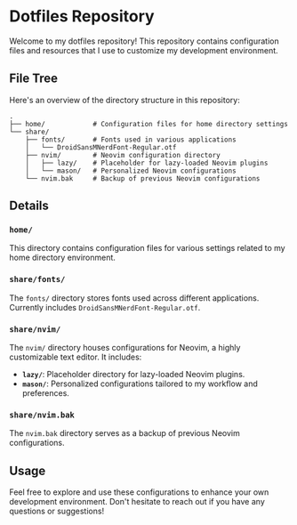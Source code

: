 
# Dotfiles Repository

Welcome to my dotfiles repository! This repository contains configuration files and resources that I use to customize my development environment.

## File Tree

Here's an overview of the directory structure in this repository:

```
.
├── home/            # Configuration files for home directory settings
└── share/
    ├── fonts/       # Fonts used in various applications
    │   └── DroidSansMNerdFont-Regular.otf
    ├── nvim/        # Neovim configuration directory
    │   ├── lazy/    # Placeholder for lazy-loaded Neovim plugins
    │   └── mason/   # Personalized Neovim configurations
    └── nvim.bak     # Backup of previous Neovim configurations
```

## Details

### `home/`

This directory contains configuration files for various settings related to my home directory environment.

### `share/fonts/`

The `fonts/` directory stores fonts used across different applications. Currently includes `DroidSansMNerdFont-Regular.otf`.

### `share/nvim/`

The `nvim/` directory houses configurations for Neovim, a highly customizable text editor. It includes:

- **`lazy/`**: Placeholder directory for lazy-loaded Neovim plugins.
- **`mason/`**: Personalized configurations tailored to my workflow and preferences.

### `share/nvim.bak`

The `nvim.bak` directory serves as a backup of previous Neovim configurations.

## Usage

Feel free to explore and use these configurations to enhance your own development environment. Don't hesitate to reach out if you have any questions or suggestions!
